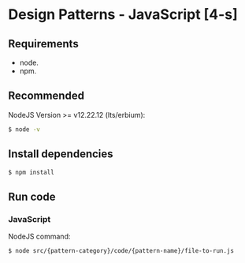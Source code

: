 # Design Patterns - JavaScript [4-s]


## Requirements

- node.
- npm.

## Recommended
NodeJS Version >= v12.22.12 (lts/erbium):
```sh
$ node -v
```

## Install dependencies

```sh
$ npm install
```


## Run code

### JavaScript

NodeJS command:
```sh
$ node src/{pattern-category}/code/{pattern-name}/file-to-run.js

```


